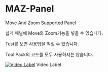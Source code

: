 # MAZ-Panel
Move And Zoom Supported Panel

쉽게 패널에 Move와 Zoom기능을 넣을 수 있습니다.

Test를 보면 사용법을 익힐 수 있습니다.

Tool Pack의 코드를 모두 사용하지는 않습니다.


[![Video Label](http://img.youtube.com/vi/uLR1RNqJ1Mw/0.jpg)](https://youtu.be/XW9zx2N-Sno) Video Label
